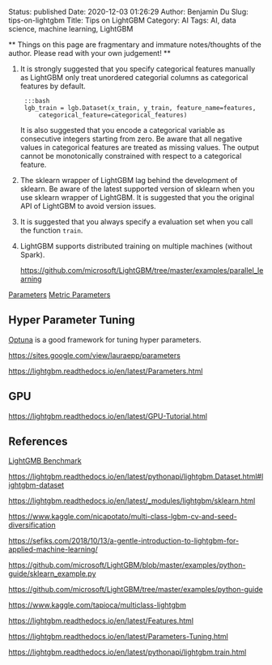 Status: published
Date: 2020-12-03 01:26:29
Author: Benjamin Du
Slug: tips-on-lightgbm
Title: Tips on LightGBM
Category: AI
Tags: AI, data science, machine learning, LightGBM

**
Things on this page are fragmentary and immature notes/thoughts of the author.
Please read with your own judgement!
**

1. It is strongly suggested that you specify categorical features manually
    as LightGBM only treat unordered categorial columns as categorical features by default.

		:::bash
		lgb_train = lgb.Dataset(x_train, y_train, feature_name=features,
			categorical_feature=categorical_features)

    It is also suggested that you encode a categorical variable 
    as consecutive integers starting from zero. 
    Be aware that all negative values in categorical features are treated as missing values. 
    The output cannot be monotonically constrained with respect to a categorical feature.

2. The sklearn wrapper of LightGBM lag behind the development of sklearn. 
    Be aware of the latest supported version of sklearn when you use sklearn wrapper of LightGBM.
    It is suggested that you the original API of LightGBM to avoid version issues.

3. It is suggested that you always specify a evaluation set when you call the function `train`.

2. LightGBM supports distributed training on multiple machines (without Spark).

    https://github.com/microsoft/LightGBM/tree/master/examples/parallel_learning


[Parameters](https://lightgbm.readthedocs.io/en/latest/Parameters.html#parameters)
[Metric Parameters](https://lightgbm.readthedocs.io/en/latest/Parameters.html#metric-parameters)

## Hyper Parameter Tuning

[Optuna](http://www.legendu.net/misc/blog/tips-on-optuna)
is a good framework for tuning hyper parameters.

https://sites.google.com/view/lauraepp/parameters

https://lightgbm.readthedocs.io/en/latest/Parameters.html

## GPU 

https://lightgbm.readthedocs.io/en/latest/GPU-Tutorial.html

## References

[LightGMB Benchmark](https://lightgbm.readthedocs.io/en/latest/Experiments.html)

https://lightgbm.readthedocs.io/en/latest/pythonapi/lightgbm.Dataset.html#lightgbm-dataset

https://lightgbm.readthedocs.io/en/latest/_modules/lightgbm/sklearn.html

https://www.kaggle.com/nicapotato/multi-class-lgbm-cv-and-seed-diversification

https://sefiks.com/2018/10/13/a-gentle-introduction-to-lightgbm-for-applied-machine-learning/

https://github.com/microsoft/LightGBM/blob/master/examples/python-guide/sklearn_example.py

https://github.com/microsoft/LightGBM/tree/master/examples/python-guide

https://www.kaggle.com/tapioca/multiclass-lightgbm

https://lightgbm.readthedocs.io/en/latest/Features.html

https://lightgbm.readthedocs.io/en/latest/Parameters-Tuning.html

https://lightgbm.readthedocs.io/en/latest/pythonapi/lightgbm.train.html

